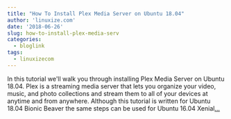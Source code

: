```yaml
---
title: "How To Install Plex Media Server on Ubuntu 18.04"
author: 'linuxize.com'
date: '2018-06-26'
slug: how-to-install-plex-media-serv
categories:
  - bloglink
tags:
  - linuxizecom
---
```


In this tutorial we'll walk you through installing Plex Media Server on Ubuntu 18.04. Plex is a streaming media server that lets you organize your video, music, and photo collections and stream them to all of your devices at anytime and from anywhere. Although this tutorial is written for Ubuntu 18.04 Bionic Beaver the same steps can be used for Ubuntu 16.04 Xenial[... <i class="fas fa-external-link-alt"></i>](https://linuxize.com/post/how-to-install-plex-media-server-on-ubuntu-18-04/)

